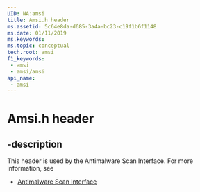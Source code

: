 ```yaml
---
UID: NA:amsi
title: Amsi.h header
ms.assetid: 5c64e8da-d685-3a4a-bc23-c19f1b6f1148
ms.date: 01/11/2019
ms.keywords: 
ms.topic: conceptual
tech.root: amsi
f1_keywords:
 - amsi
 - amsi/amsi
api_name:
 - amsi
---
```


# Amsi.h header


## -description

This header is used by the Antimalware Scan Interface. For more information, see

- [Antimalware Scan Interface](../_amsi/index.md)
<br/>

